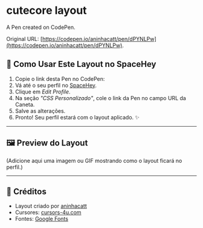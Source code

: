# cutecore layout

A Pen created on CodePen.

Original URL: [https://codepen.io/aninhacatt/pen/dPYNLPw](https://codepen.io/aninhacatt/pen/dPYNLPw).

## 🌌 Como Usar Este Layout no SpaceHey

1. Copie o link desta Pen no CodePen:
2. Vá até o seu perfil no [SpaceHey](https://spacehey.com/).
3. Clique em *Edit Profile*.
4. Na seção *"CSS Personalizado"*, cole o link da Pen no campo URL da Caneta.
5. Salve as alterações.
6. Pronto! Seu perfil estará com o layout aplicado. ✨

---

## 🖼 Preview do Layout
(Adicione aqui uma imagem ou GIF mostrando como o layout ficará no perfil.)

---

## 💌 Créditos
- Layout criado por [aninhacatt](https://github.com/aninhacatt)
- Cursores: [cursors-4u.com](https://www.cursors-4u.com)
- Fontes: [Google Fonts](https://fonts.google.com)

